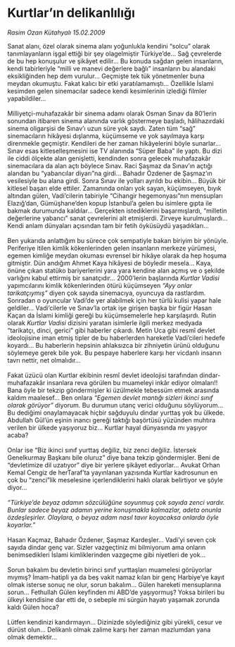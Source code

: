 # Kurtlar’ın delikanlılığı

*Rasim Ozan Kütahyalı 15.02.2009*

<div class="taraf_structure_2col_1zq">
<div class="margen_n">



 <p>Sanat alanı, özel olarak sinema alanı yoğunlukla kendini “solcu” olarak tanımlayanların işgal ettiği bir şey olagelmiştir Türkiye’de... Sağ çevrelerde de bu hep konuşulur ve şikâyet edilir... Bu konuda sağdan gelen insanların, kendi tabirleriyle “milli ve manevi değerlere bağlı” insanların bu alandaki eksikliğinden hep dem vurulur... Geçmişte tek tük yönetmenler buna meydan okumuştu. Fakat kalıcı bir etki yaratılamamıştı... Özellikle İslami kesimden gelen sinemacılar sadece kendi kesimlerinin izlediği filmler yapabildiler... <br/><br/>Milliyetçi-muhafazakâr bir sinema adamı olarak Osman Sınav da 80’lerin sonundan itibaren sinema alanında varlık göstermeye başladı, hâlihazırdaki sinema oligarşisi de Sınav’ı uzun süre yok saydı. Zaten tüm “sağ” sinemacıların hikâyesi dışlanma, küçümseme ve yok sayılmaya karşı direnmekle geçmiştir. Kendileri de her zaman hikâyelerini böyle sunarlar... Sınav esas kitleselleşmesini ise TV alanında “Süper Baba” ile yaptı. Bu dizi ile ciddi ölçekte alan genişletti, kendinden sonra gelecek muhafazakâr sinemacılara da alan açtı böylece Sınav. Raci Şaşmaz da Sınav’ın açtığı alandan bu “yabancılar diyarı”na girdi... Bahadır Özdener de Şaşmaz’ın vesilesiyle bu alana girdi. Sonra Sınav ile yolları ayrıldı bu ekibin... Büyük bir kitlesel başarı elde ettiler. Zamanında onları yok sayan, küçümseyen, bıyık altından gülen, Vadi’cilerin tabiriyle “Cihangir hegemonyası”nın mensupları Elazığ’dan, Gümüşhane’den kopup İstanbul’a gelen bu isimlere gıpta ile bakmak durumunda kaldılar... Gerçekten istediklerini başarmışlardı, “milletin değerlerine yabancı” sanat çevrelerini alt etmişlerdi. Zirveye kurulmuşlardı... Kendi anlam dünyaları açısından tam bir fetih öyküsüydü yaşadıkları... <br/><br/>Ben yukarıda anlattığım bu sürece çok sempatiyle bakan biriyim bir yönüyle. Periferiye itilen kimlik kökenlerinden gelen insanların merkeze yürümesi, egemen kimliğe meydan okuması evrensel bir hikâye olarak da hep hoşuma gitmiştir. Dün andığım Ahmet Kaya hikâyesi de böyledir mesela... Kaya, önüne çıkan statüko bariyerlerini yara yara kendine alan açmış ve o şekilde varlığını kabul ettirmiş bir sanatçıdır... 2000’lerin başlarında <i>Kurtlar Vadisi</i> yapımcılarını kimlik kökenlerinden ötürü küçümseyen <i>“Ayy onlar tarikatçıymış”</i> diyen çok sayıda sinemacıya, oyuncuya da rastlardım. Sonradan o oyuncular Vadi’de yer alabilmek için her türlü kulisi yapar hale geldiler... Vadi’cilerle ve Sınav’la ortak işe girişen başka bir figür Hasan Kaçan da İslami kimliği gereği bu küçümsemelerle hep karşılaşırdı. Rutin olarak <i>Kurtlar Vadisi</i> dizisini yaratan isimlerle ilgili merkez medyada “tarikatçı, dinci, gerici” gibi haberler çıkardı. Metin Uca gibi resmî devlet ideolojisine iman etmiş tipler de bu haberlerden hareketle Vadi’cileri hedefe koyardı... Bu haberlerin hepsinin ahlaksızca bir zihniyetin ürünü olduğunu söylemeye gerek bile yok. Bu pespaye haberlere karşı her vicdanlı insanın tavrı nettir, net olmalıdır... <br/><br/>Fakat üzücü olan Kurtlar ekibinin resmî devlet ideolojisi tarafından dindar-muhafazakâr insanlara reva görülen bu muameleyi inkâr ediyor olmaları!! Bana öyle bir tekzip göndermişler ki üzülmekle tebessüm etmek arasında kaldım maalesef... Ben onlara <i>“Egemen devlet mantığı sizleri ikinci sınıf olarak görüyor”</i> diyorum. Bu durumun utanç verici olduğunu söylüyorum... Bu dediğimi onaylamayacak hiçbir sağduyulu dindar yurttaş yok bu ülkede. Abdullah Gül’ün eşinin inancı gereği taktığı başörtüsü yüzünden muhtıra verilen bir ülkede yaşıyoruz biz... Kurtlar hayal dünyasında mı yaşıyor acaba? <br/><br/>Onlar ise “Biz ikinci sınıf yurttaş değiliz, biz zenci değiliz. İstersek Genelkurmay Başkanı bile oluruz” diye bana tekzip göndermişler. Beni de “devletimize dil uzatıyor” diye bir yerlere şikâyet ediyorlar... Avukat Orhan Kemal Cengiz de herTaraf’ta yayınlanan yazısında Kurtlar kadrosunun en çok bu “zenci”lik meselesine içerlendiklerini haklı olarak belirtiyor ve şöyle diyor... <i><br/><br/>“Türkiye’de beyaz adamın sözcülüğüne soyunmuş çok sayıda zenci vardır. Bunlar sadece beyaz adamın yerine konuşmakla kalmazlar, adeta onunla özdeşleşirler. Olaylara, o beyaz adam nasıl tavır koyacaksa onlarda öyle koyarlar.”</i> <br/><br/>Hasan Kaçmaz, Bahadır Özdener, Şaşmaz Kardeşler... Vadi’yi seven çok sayıda dindar genç var. Sizler vazgeçtiniz mi bilmiyorum ama onların benimsedikleri İslami kimliklerinden vazgeçme gibi niyetleri de yok... <br/><br/>Sorun bakalım bu devletin birinci sınıf yurttaşları muamelesi görüyorlar mıymış? İmam-hatipli ya da beş vakit namaz kılan bir genç Harbiye’ye kayıt olmak isterse sonuç ne olur, sorun bakalım... Gülen hareketi mensuplarına sorun... Fethullah Gülen keyfinden mi ABD’de yaşıyormuş? Yoksa birileri bu ülkeyi kendisine dar etti de, o sebeple mi sürgün hayatı yaşamak zorunda kaldı Gülen hoca? <br/><br/>Lütfen kendinizi kandırmayın... Dizinizde söylediğiniz gibi yürekli, cesur ve dürüst olun... Delikanlı olmak zalime karşı her zaman mazlumdan yana olmak demektir...</p>

<br/>


<div id="taraf_not">
</div>

</div>


</div>
